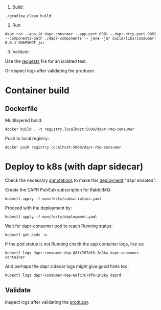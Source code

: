1. Build:
```
./gradlew clean build
```
2. Run:
```
dapr run --app-id dapr-consumer --app-port 8081 --dapr-http-port 9092 --components-path ./dapr-components -- java -jar build/libs/consumer-0.0.1-SNAPSHOT.jar
```
3. Validate:

Use the [requests](./requests/consumer.rest) file for an isolated test.

Or inspect logs after validating the producer.

# Container build
## Dockerfile
Multilayered build:
```
docker build . -t registry.localhost:5000/dapr-rmq-consumer
```
Push to local registry:
```
docker push registry.localhost:5000/dapr-rmq-consumer
```
# Deploy to k8s (with dapr sidecar)
Check the necessary [annotations](https://docs.dapr.io/operations/hosting/kubernetes/kubernetes-overview/) to make this [deployment](./manifests/deployment.yaml) "dapr enabled".

Create the DAPR PubSub subscription for RabbitMQ:
```
kubectl apply -f manifests/subscription.yaml
```
Proceed with the deployment by:
```
kubectl apply -f manifests/deployment.yaml
```
Wait for dapr-consumer pod to reach Running status:
```
kubectl get pods -w
```
If the pod status is not Running check the app container logs, like so:
```
kubectl logs dapr-consumer-dep-68fc767df8-2n8kw dapr-consumer-container
```
And perhaps the dapr sidecar logs might give good hints too:
```
kubectl logs dapr-consumer-dep-68fc767df8-2n8kw daprd
```
## Validate
Inspect logs after validating the [producer](../producer/README.md).